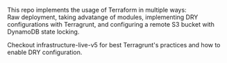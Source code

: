 This repo implements the usage of Terraform in multiple ways: \
Raw deployment, taking advatange of modules, implementing DRY configurations with Terragrunt, and configuring a remote S3 bucket with DynamoDB state locking.

Checkout infrastructure-live-v5 for best Terragrunt's practices and how to enable DRY configuration.


